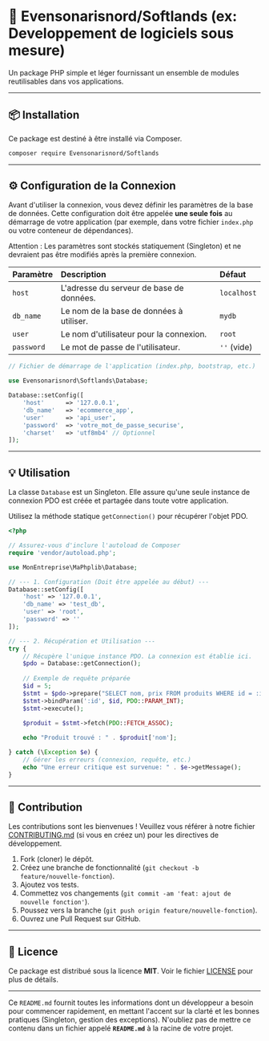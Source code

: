 # 🚀 Evensonarisnord/Softlands (ex: Developpement de logiciels sous mesure)

Un package PHP simple et léger fournissant un ensemble de modules reutilisables dans vos applications.

[](https://www.google.com/search?q=https://packagist.org/packages/Evensonarisnord/Softlands)
[](https://www.google.com/search?q=https://github.com/evensonarisnord93/evensonarisnord-softlands/)
[](https://www.google.com/search?q=LICENSE)

-----

## 📦 Installation

Ce package est destiné à être installé via Composer.

```bash
composer require Evensonarisnord/Softlands
```

-----

## ⚙️ Configuration de la Connexion

Avant d'utiliser la connexion, vous devez définir les paramètres de la base de données. Cette configuration doit être appelée **une seule fois** au démarrage de votre application (par exemple, dans votre fichier `index.php` ou votre conteneur de dépendances).

Attention : Les paramètres sont stockés statiquement (Singleton) et ne devraient pas être modifiés après la première connexion.

| Paramètre | Description | Défaut |
| :--- | :--- | :--- |
| `host` | L'adresse du serveur de base de données. | `localhost` |
| `db_name` | Le nom de la base de données à utiliser. | `mydb` |
| `user` | Le nom d'utilisateur pour la connexion. | `root` |
| `password` | Le mot de passe de l'utilisateur. | `''` (vide) |

```php
// Fichier de démarrage de l'application (index.php, bootstrap, etc.)

use Evensonarisnord\Softlands\Database;

Database::setConfig([
    'host'      => '127.0.0.1',
    'db_name'   => 'ecommerce_app',
    'user'      => 'api_user',
    'password'  => 'votre_mot_de_passe_securise',
    'charset'   => 'utf8mb4' // Optionnel
]);
```

-----

## 💡 Utilisation

La classe `Database` est un Singleton. Elle assure qu'une seule instance de connexion PDO est créée et partagée dans toute votre application.

Utilisez la méthode statique `getConnection()` pour récupérer l'objet PDO.

```php
<?php

// Assurez-vous d'inclure l'autoload de Composer
require 'vendor/autoload.php';

use MonEntreprise\MaPhplib\Database;

// --- 1. Configuration (Doit être appelée au début) ---
Database::setConfig([
    'host' => '127.0.0.1', 
    'db_name' => 'test_db', 
    'user' => 'root', 
    'password' => ''
]);

// --- 2. Récupération et Utilisation ---
try {
    // Récupère l'unique instance PDO. La connexion est établie ici.
    $pdo = Database::getConnection(); 
    
    // Exemple de requête préparée
    $id = 5;
    $stmt = $pdo->prepare("SELECT nom, prix FROM produits WHERE id = :id");
    $stmt->bindParam(':id', $id, PDO::PARAM_INT);
    $stmt->execute();
    
    $produit = $stmt->fetch(PDO::FETCH_ASSOC);

    echo "Produit trouvé : " . $produit['nom'];

} catch (\Exception $e) {
    // Gérer les erreurs (connexion, requête, etc.)
    echo "Une erreur critique est survenue: " . $e->getMessage();
}
```

-----

## 🤝 Contribution

Les contributions sont les bienvenues \! Veuillez vous référer à notre fichier [CONTRIBUTING.md](https://www.google.com/search?q=CONTRIBUTING.md) (si vous en créez un) pour les directives de développement.

1.  Fork (cloner) le dépôt.
2.  Créez une branche de fonctionnalité (`git checkout -b feature/nouvelle-fonction`).
3.  Ajoutez vos tests.
4.  Commettez vos changements (`git commit -am 'feat: ajout de nouvelle fonction'`).
5.  Poussez vers la branche (`git push origin feature/nouvelle-fonction`).
6.  Ouvrez une Pull Request sur GitHub.

-----

## 📜 Licence

Ce package est distribué sous la licence **MIT**. Voir le fichier [LICENSE](https://www.google.com/search?q=LICENSE) pour plus de détails.

-----

Ce `README.md` fournit toutes les informations dont un développeur a besoin pour commencer rapidement, en mettant l'accent sur la clarté et les bonnes pratiques (Singleton, gestion des exceptions). N'oubliez pas de mettre ce contenu dans un fichier appelé **`README.md`** à la racine de votre projet.